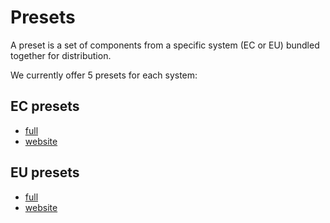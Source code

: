 # Presets

A preset is a set of components from a specific system (EC or EU) bundled together for distribution.

We currently offer 5 presets for each system:

## EC presets

- [full](https://github.com/ec-europa/europa-component-library/tree/v2/src/systems/ec/implementations/vanilla/packages/ec-preset-full)
- [website](https://github.com/ec-europa/europa-component-library/tree/v2/src/systems/ec/implementations/vanilla/packages/ec-preset-website)

## EU presets

- [full](https://github.com/ec-europa/europa-component-library/tree/v2/src/systems/eu/implementations/vanilla/packages/eu-preset-full)
- [website](https://github.com/ec-europa/europa-component-library/tree/v2/src/systems/eu/implementations/vanilla/packages/eu-preset-website)
